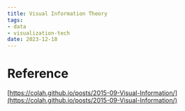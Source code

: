 ```yaml
---
title: Visual Information Theory
tags:
- data
- visualization-tech
date: 2023-12-18
---
```


# Reference

[https://colah.github.io/posts/2015-09-Visual-Information/](https://colah.github.io/posts/2015-09-Visual-Information/)
